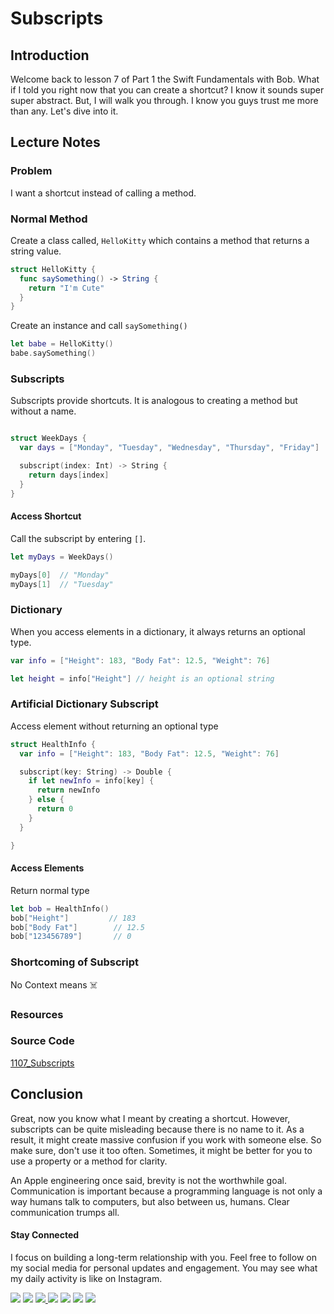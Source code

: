 # Subscripts

## Introduction
Welcome back to lesson 7 of Part 1 the Swift Fundamentals with Bob. What if I told you right now that you can create a shortcut? I know it sounds super super abstract. But, I will walk you through. I know you guys trust me more than any. Let's dive into it.


## Lecture Notes
### Problem
I want a shortcut instead of calling a method.

### Normal Method
Create a class called, `HelloKitty` which contains a method that returns a string value.

```swift
struct HelloKitty {
  func saySomething() -> String {
    return "I'm Cute"
  }
}
```

Create an instance and call `saySomething()`
```swift
let babe = HelloKitty()
babe.saySomething()
```

### Subscripts
Subscripts provide shortcuts. It is analogous to creating a method but without a name.

```swift

struct WeekDays {
  var days = ["Monday", "Tuesday", "Wednesday", "Thursday", "Friday"]

  subscript(index: Int) -> String {
    return days[index]
  }  
}
```

#### Access Shortcut

Call the subscript by entering `[]`.
```swift
let myDays = WeekDays()

myDays[0]  // "Monday"
myDays[1]  // "Tuesday"
```

### Dictionary
When you access elements in a dictionary, it always returns an optional type.

```swift
var info = ["Height": 183, "Body Fat": 12.5, "Weight": 76]

let height = info["Height"] // height is an optional string
```

### Artificial Dictionary Subscript
Access element without returning an optional type
```swift
struct HealthInfo {
  var info = ["Height": 183, "Body Fat": 12.5, "Weight": 76]

  subscript(key: String) -> Double {
    if let newInfo = info[key] {
      return newInfo
    } else {
      return 0
    }
  }

}
```
#### Access Elements
Return normal type

```swift
let bob = HealthInfo()
bob["Height"]         // 183
bob["Body Fat"]        // 12.5
bob["123456789"]       // 0
```

### Shortcoming of Subscript
No Context means ☠️

### Resources

### Source Code
[1107_Subscripts](https://www.dropbox.com/sh/hqjvfrlf6ha2kqz/AAANCaEigEMbbckdHgOSPr3da?dl=0)


## Conclusion
Great, now you know what I meant by creating a shortcut. However, subscripts can be quite misleading because there is no name to it. As a result, it might create massive confusion if you work with someone else. So make sure, don't use it too often. Sometimes, it might be better for you to use a property or a method for clarity.

An Apple engineering once said, brevity is not the worthwhile goal. Communication is important because a programming language is not only a way humans talk to computers, but also between us, humans. Clear communication trumps all. 

#### Stay Connected
I focus on building a long-term relationship with you. Feel free to follow on my social media for personal updates and engagement. You may see what my daily activity is like on Instagram.  

<p>
<a href="http://bobthedeveloper.io"><img src="https://img.shields.io/badge/Personal-Website-333333.svg"></a>
<a href="https://facebook.com/bobthedeveloper"><img src="https://img.shields.io/badge/Facebook-Like-3B5998.svg"></a> <a href="https://youtube.com/bobthedeveloper"><img src="https://img.shields.io/badge/YouTube-Subscribe-CE1312.svg"</a> <a href="https://twitter.com/bobleesj"><img src="https://img.shields.io/badge/Twitter-Follow-55ACEE.svg"></a> <a href="https://instagram.com/bobthedev
"><img src="https://img.shields.io/badge/Instagram-Follow-BB2F92.svg"></a> <a href="https://linkedin.com/in/bobleesj"><img src= "https://img.shields.io/badge/LinkedIn-Connect-0077B5.svg"></a>
<a href="https://medium.com/@bobleesj"><img src="https://img.shields.io/badge/Medium-Read-00AB6C.svg"/></a>
</p>
